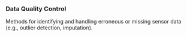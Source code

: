 ### Data Quality Control
Methods for identifying and handling erroneous or missing sensor data (e.g., outlier detection, imputation).
